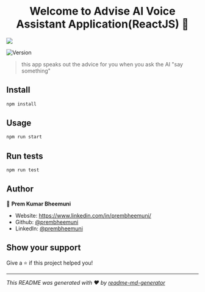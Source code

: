 <h1 align="center">Welcome to Advise AI Voice Assistant Application(ReactJS) 👋</h1>
<img src="https://i.im.ge/2022/06/30/uSftq0.png"/>
<p>
  <img alt="Version" src="https://img.shields.io/badge/version-0.1.0-blue.svg?cacheSeconds=2592000" />
</p>

> this app speaks out the advice for you when you ask the AI &#34;say something&#34;

## Install

```sh
npm install
```

## Usage

```sh
npm run start
```

## Run tests

```sh
npm run test
```

## Author

👤 **Prem Kumar Bheemuni**

* Website: https://www.linkedin.com/in/prembheemuni/
* Github: [@prembheemuni](https://github.com/prembheemuni)
* LinkedIn: [@prembheemuni](https://linkedin.com/in/prembheemuni)

## Show your support

Give a ⭐️ if this project helped you!

***
_This README was generated with ❤️ by [readme-md-generator](https://github.com/kefranabg/readme-md-generator)_
